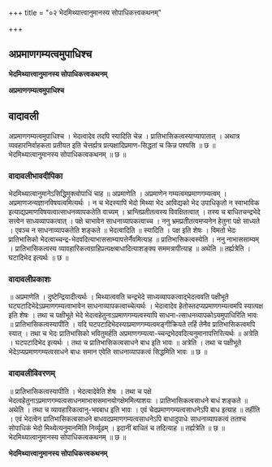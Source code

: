 +++
title = "०२ भेदमिथ्यात्त्वानुमानस्य सोपाधिकत्त्वकथनम्"

+++


## अप्रमाणगम्यत्वमुपाधिश्च

**भेदमिथ्यात्त्वानुमानस्य सोपाधिकत्त्वकथनम्**

**अप्रमाणगम्यत्वमुपाधिश्च**

## **वादावली**

अप्रमाणगम्यत्वमुपाधिश्च । भेदत्वादेव तदपि स्यादिति चेन्न । प्रातिभासिकत्वस्याप्यापातात् । अथात्र व्यवहारनिर्वाहकता प्रतीयत इति चेत्तर्ह्यत्र प्रत्यक्षादिप्रमाण-सिद्धतां च किन्न पश्यसि ॥ छ ॥ भेदमिथ्यात्वानुमानस्य सोपाधिकत्वकथनम् ॥ छ ॥

### **वादावलीभावदीपिका**

भेदमिथ्यात्वानुमानेऽसिद्धिमुक्त्वोपाधिं चाह ॥ अप्रमाणेति । अप्रमाणेन गम्यत्वमप्रमाणगम्यत्वम् । अप्रमाणजन्यज्ञानविषयत्वमित्यर्थः । न च भेदस्यापि भेदो मिथ्या भेद आविद्यको भेद उपाधिकृतो न स्वाभाविक इत्याद्यप्रमाणविषयत्वात्साधनव्यापकतेति वाच्यम् । भ्रान्तिप्रतीतत्वस्य विवक्षितत्वात् । तस्य च बाधितचन्द्रभेदे सत्त्वेन साध्यव्यापकत्वात् । पक्षे चाभावेन साधनाव्यापकत्वाच्च । ननु भ्रमप्रतीतत्वमप्यनेन हेतुना पक्षे साध्यते । एवञ्च न साधनाव्यापकतेति शङ्कते ॥ भेदत्वादिति ॥ स्यादिति । पक्ष इति शेषः । विमतो भेदः प्रातिभासिको भेदत्वाच्चन्द्र-भेदवदित्याभाससाम्यापत्तेर्नैवमित्याह ॥ प्रातिभासिकत्वस्येति । ननु नाभाससाम्यम् । प्रातिभासिकत्वस्य व्यावहारिकत्वग्राहिप्रत्यक्षबाधादित्याशङ्क्य सममत्रापीत्याह ॥ अथेति ॥ तर्ह्यत्रेति । घटादिभेद इत्यर्थः ॥ छ ॥

### **वादावलीप्रकाशः**

॥ अप्रमाणेति । दुष्टेन्द्रियादीत्यर्थः । मिथ्यात्ववति चन्द्रभेदे साध्यव्यापकत्वाद्भेदत्ववति पक्षीभूते घटपटादिभेदेऽप्रमाणगम्यत्वाभावेन साधनाव्यापकत्वाच्चेत्यर्थः । भेदत्वादेव हेतोस्तदप्यप्रमाणगम्यत्वमपि स्यात्पक्ष इति शेषः । तथा च पक्षीभूते भेदे भेदत्वहेतुनाऽप्रमाणगम्यत्वस्यापि साधना-त्साधनव्यापकोऽयमुपाधिरिति भावः ॥ प्रातिभासिकत्वस्यापीति । यदि घटपटादिभेदस्याप्रमाणगम्यत्वमङ्गीक्रियते तर्हि तेनैव प्रातिभासिकत्वमपि स्यात् । तथा च भेदः प्रातिभासिको भवितुमर्हति अप्रमाणगम्यत्वा-च्चन्द्रभेदवदित्यनुमानापत्तिरित्यर्थः ॥ अत्रेति । घटपटादिभेद इत्यर्थः । तथा च प्रातिभासिकत्वसाधने बाध इति भावः ॥ अत्रेति । तथा च पक्षीभूते भेदेऽप्यप्रमाणगम्यत्वसाधने बाधः समान एवेति साधनाव्यापकत्वं सिद्धमिति भावः ॥ छ ॥

### **वादावलीविवरणम्**

॥ प्रातिभासिकत्वस्यापीति । भेदत्वादेवेति शेषः । तथा च पक्षे भेदत्वहेतुनाऽप्रमाणगम्यत्वसाधनमाभाससमानयोगक्षेममित्याशयः । प्रातिभासिकत्वसाधने बाधं शङ्कते ॥ अथेति । तथा च व्यावहारिकत्वानु-भवबाध इति भावः । एवं चेदप्रमाणगम्यत्वसाधनेऽपि बाध इत्याह ॥ तर्हीति । एवं भेदत्वेन प्रातिभासिकत्वसाधने बाधवदप्रमाणगम्यत्वसाधनेऽपि बाधादुपाधेः साधनाव्यापकत्वं ततश्च सोपाधिकं भेदो मिथ्येत्यनुमानमिति निर्व्यूढम् । इदानीं बाधितं च तदित्याह ॥ तर्ह्यत्रेति ॥ छ ॥ भेदमिथ्यात्वानुमानस्य सोपाधिकत्वकथनम् ॥ छ ॥

**भेदमिथ्यात्त्वानुमानस्य सोपाधिकत्त्वकथनम्**

